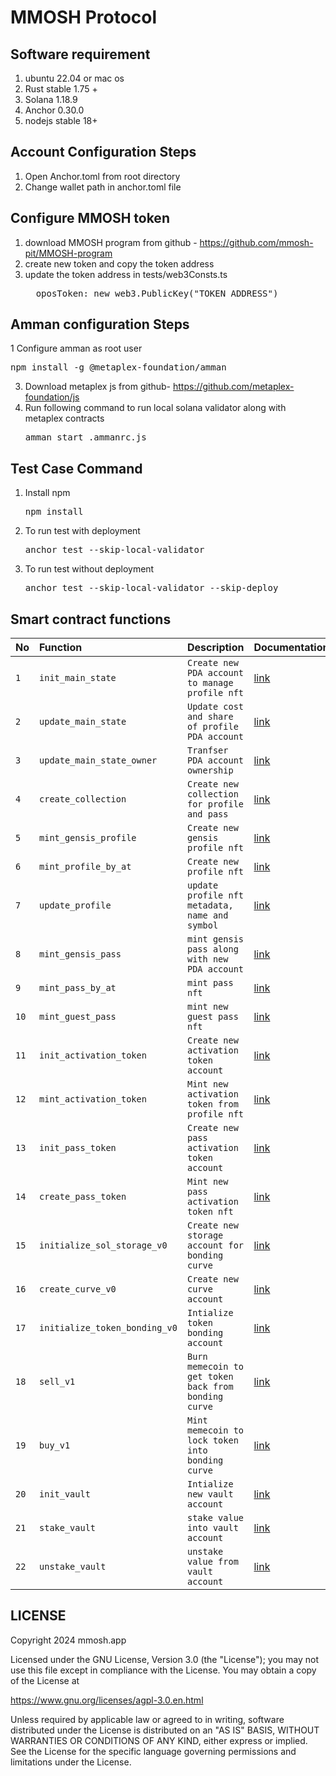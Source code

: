 # MMOSH Protocol

## Software requirement
1. ubuntu 22.04 or mac os
2. Rust stable 1.75 +
3. Solana 1.18.9
4. Anchor 0.30.0
5. nodejs stable 18+

## Account Configuration Steps
1. Open Anchor.toml from root directory
2. Change wallet path in anchor.toml file 

## Configure MMOSH token
1. download MMOSH program from github - https://github.com/mmosh-pit/MMOSH-program
2. create new token and copy the token address
3. update the token address in tests/web3Consts.ts
   <pre>  oposToken: new web3.PublicKey("TOKEN_ADDRESS")</pre>

## Amman configuration Steps
1 Configure amman as root user
   <pre>npm install -g @metaplex-foundation/amman</pre>
3. Download metaplex js from github- https://github.com/metaplex-foundation/js
4. Run following command to run local solana validator along with metaplex contracts
    <pre>amman start .ammanrc.js</pre>

## Test Case Command
1. Install npm
   <pre>npm install </pre>
1. To run test with deployment 
   <pre>anchor test --skip-local-validator </pre>
2. To run test without deployment
   <pre>anchor test --skip-local-validator --skip-deploy </pre>

## Smart contract functions

| No | Function | Description | Documentation |
| :--- | :--- | :--- | :--- |
| `1` | `init_main_state` | `Create new PDA account to manage profile nft` | [link](https://htmlpreview.github.io/?https://github.com/mmosh-pit/mmosh-smart-contract/blob/dev/doc/mmoshforge/_main/instructions/init_main_state/index.html) |
| `2` | `update_main_state` | `Update cost and share of profile PDA account` | [link](https://htmlpreview.github.io/?https://github.com/mmosh-pit/mmosh-smart-contract/blob/dev/doc/mmoshforge/_main/instructions/update_main_state/index.html) |
| `3` | `update_main_state_owner` | `Tranfser PDA account ownership` | [link](https://htmlpreview.github.io/?https://github.com/mmosh-pit/mmosh-smart-contract/blob/dev/doc/mmoshforge/_main/instructions/update_main_state_owner/index.html) |
| `4` | `create_collection` | `Create new collection for profile and pass` | [link](https://htmlpreview.github.io/?https://github.com/mmosh-pit/mmosh-smart-contract/blob/dev/doc/mmoshforge/collection_factory/instructions/create_collection/index.html) |
| `5` | `mint_gensis_profile` | `Create new gensis profile nft` | [link](https://htmlpreview.github.io/?https://github.com/mmosh-pit/mmosh-smart-contract/blob/dev/doc/mmoshforge/profile/instructions/mint_genesis_profile/index.html) |
| `6` | `mint_profile_by_at` | `Create new profile nft` | [link](https://htmlpreview.github.io/?https://github.com/mmosh-pit/mmosh-smart-contract/blob/dev/doc/mmoshforge/profile/instructions/mint_profile_by_at/index.html) |
| `7` | `update_profile` | `update profile nft metadata, name and symbol` | [link](https://htmlpreview.github.io/?https://github.com/mmosh-pit/mmosh-smart-contract/blob/dev/doc/mmoshforge/profile/instructions/update_profile/index.html) |
| `8` | `mint_gensis_pass` | `mint gensis pass along with new PDA account` | [link](https://htmlpreview.github.io/?https://github.com/mmosh-pit/mmosh-smart-contract/blob/dev/doc/mmoshforge/profile/instructions/mint_gensis_pass/index.html) |
| `9` | `mint_pass_by_at` | `mint pass nft` | [link](https://htmlpreview.github.io/?https://github.com/mmosh-pit/mmosh-smart-contract/blob/dev/doc/mmoshforge/profile/instructions/mint_pass_by_at/index.html) |
| `10` | `mint_guest_pass` | `mint new guest pass nft` | [link](https://htmlpreview.github.io/?https://github.com/mmosh-pit/mmosh-smart-contract/blob/dev/doc/mmoshforge/profile/instructions/mint_guest_pass/index.html) |
| `11` | `init_activation_token` | `Create new activation token account` | [link](https://htmlpreview.github.io/?https://github.com/mmosh-pit/mmosh-smart-contract/blob/dev/doc/mmoshforge/activation_token/instructions/init_activation_token/index.html)  |
| `12` | `mint_activation_token` | `Mint new activation token from profile nft` | [link](https://htmlpreview.github.io/?https://github.com/mmosh-pit/mmosh-smart-contract/blob/dev/doc/mmoshforge/activation_token/instructions/mint_activation_token/index.html) |
| `13` | `init_pass_token` | `Create new pass activation token account` | [link](https://htmlpreview.github.io/?https://github.com/mmosh-pit/mmosh-smart-contract/blob/dev/doc/mmoshforge/activation_token/instructions/init_pass_token/index.html) |
| `14` | `create_pass_token` | `Mint new pass activation token nft` | [link](https://htmlpreview.github.io/?https://github.com/mmosh-pit/mmosh-smart-contract/blob/dev/doc/mmoshforge/activation_token/instructions/create_pass_token/index.html) |
| `15` | `initialize_sol_storage_v0` | `Create new storage account for bonding curve` | [link](https://htmlpreview.github.io/?https://github.com/mmosh-pit/mmosh-smart-contract/blob/dev/doc/mmoshforge/curve/instructions/initialize_sol_storage_v0/index.html) |
| `16` | `create_curve_v0` | `Create new curve account` | [link](https://htmlpreview.github.io/?https://github.com/mmosh-pit/mmosh-smart-contract/blob/dev/doc/mmoshforge/curve/instructions/create_curve_v0/index.html) |
| `17` | `initialize_token_bonding_v0` | `Intialize token bonding account` | [link](https://htmlpreview.github.io/?https://github.com/mmosh-pit/mmosh-smart-contract/blob/dev/doc/mmoshforge/curve/instructions/initialize_token_bonding_v0/index.html) |
| `18` | `sell_v1` | `Burn memecoin to get token back from bonding curve` | [link](https://htmlpreview.github.io/?https://github.com/mmosh-pit/mmosh-smart-contract/blob/dev/doc/mmoshforge/curve/instructions/sell/sell_v1/index.html) |
| `19` | `buy_v1` | `Mint memecoin to lock token into bonding curve` | [link](https://htmlpreview.github.io/?https://github.com/mmosh-pit/mmosh-smart-contract/blob/dev/doc/mmoshforge/curve/instructions/buy/buy_v1/index.html) |
| `20` | `init_vault` | `Intialize new vault account` | [link](https://htmlpreview.github.io/?https://github.com/mmosh-pit/mmosh-smart-contract/blob/dev/doc/mmoshforge/vault/instructions/init_vault/index.html) |
| `21` | `stake_vault` | `stake value into vault account` | [link](https://htmlpreview.github.io/?https://github.com/mmosh-pit/mmosh-smart-contract/blob/dev/doc/mmoshforge/vault/instructions/stake_vault/index.html) |
| `22` | `unstake_vault` | `unstake value from vault account` | [link](https://htmlpreview.github.io/?https://github.com/mmosh-pit/mmosh-smart-contract/blob/dev/doc/mmoshforge/vault/instructions/unstake_vault/index.html) |


## LICENSE
Copyright 2024 mmosh.app

Licensed under the GNU License, Version 3.0 (the "License"); you may not use this file except in compliance with the License. You may obtain a copy of the License at

https://www.gnu.org/licenses/agpl-3.0.en.html

Unless required by applicable law or agreed to in writing, software distributed under the License is distributed on an "AS IS" BASIS, WITHOUT WARRANTIES OR CONDITIONS OF ANY KIND, either express or implied. See the License for the specific language governing permissions and limitations under the License.
